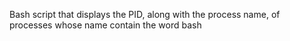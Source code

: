 Bash script that displays the PID, along with the process name, of processes whose name contain the word bash
